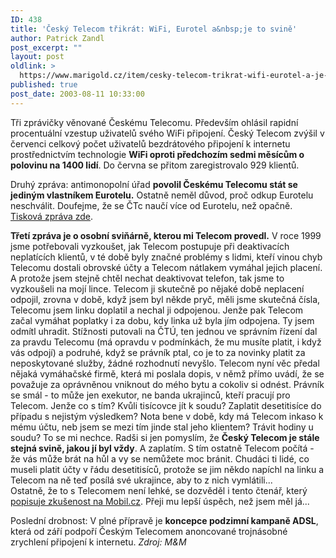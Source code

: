 ```yaml
---
ID: 438
title: 'Český Telecom třikrát: WiFi, Eurotel a&nbsp;je to svině'
author: Patrick Zandl
post_excerpt: ""
layout: post
oldlink: >
  https://www.marigold.cz/item/cesky-telecom-trikrat-wifi-eurotel-a-je-to-svine
published: true
post_date: 2003-08-11 10:33:00
---
```

<p>
Tři zprávičky věnované Českému Telecomu. Především ohlásil rapidní procentuální vzestup uživatelů svého WiFi připojení. Český Telecom zvýšil v červenci celkový počet uživatelů bezdrátového připojení k internetu prostřednictvím technologie <STRONG>WiFi oproti předchozím sedmi měsícům o polovinu na 1400 lidí</STRONG>. Do června se přitom zaregistrovalo 929 klientů. </p>

<p>
Druhý zpráva: antimonopolní úřad <STRONG>povolil Českému Telecomu stát se jediným vlastníkem Eurotelu.</STRONG> Ostatně neměl důvod, proč odkup Eurotelu neschválit. Doufejme, že se ČTc naučí více od Eurotelu, než opačně. <A href="http://www.ceskytelecom.cz/infocentrum/tiskove_centrum/tiskove_zpravy/clanek.php?tz=08082003_1" target=_blank>Tisková zpráva zde</A>.</p>

<p>
<STRONG>Třetí zpráva je o osobní sviňárně, kterou mi Telecom provedl.</STRONG>&#160;V roce 1999 jsme potřebovali vyzkoušet, jak Telecom postupuje při deaktivacích neplatících klientů, v té době byly značné problémy s lidmi, kteří vinou chyb Telecomu dostali obrovské účty a Telecom nátlakem vymáhal jejich placení. A protože jsem stejně chtěl nechat deaktivovat telefon, tak jsme to vyzkoušeli na mojí lince. Telecom ji skutečně po nějaké době neplacení odpojil, zrovna v době, když jsem byl někde pryč, měli jsme skutečná čísla, Telecomu jsem linku doplatil a nechal ji odpojenou. Jenže pak Telecom začal vymáhat poplatky i za dobu, kdy linka už byla jím odpojena. Ty jsem odmítl uhradit. Stížnosti putovali na ČTÚ, ten jednou ve správním řízení dal za pravdu Telecomu (má opravdu v podmínkách, že mu musíte platit, i když vás odpojí) a podruhé, když se právník ptal, co je to za novinky platit za neposkytované služby, žádné rozhodnutí nevyšlo. Telecom nyní věc předal nějaká vymáhačské firmě, která mi poslala dopis, v němž přímo uvádí, že se považuje za oprávněnou vniknout do mého bytu a cokoliv si odnést. Právník se smál - to může jen exekutor, ne banda ukrajinců, kteří pracují pro Telecom. Jenže co s tím? Kvůli tisícovce jít k soudu? Zaplatit desetitisíce do případu s nejistým výsledkem? Nota bene v době, kdy má Telecom inkaso k mému účtu, neb jsem se mezi tím jinde stal jeho klientem? Trávit hodiny u soudu? To se mi nechce. Radši si jen pomyslím, že <STRONG>Český Telecom je stále stejná svině, jakou jí byl vždy</STRONG>. A zaplatím. S tím ostatně Telecom počítá - že vás může brát na hůl a vy se nemůžete moc bránit. Chudáci ti lidé, co museli platit účty v řádu desetitisíců, protože se jim někdo napíchl na linku a Telecom na ně teď posílá své ukrajince, aby to z nich vymlátili...<BR>Ostatně, že to s Telecomem není lehké, se dozvěděl i tento čtenář, který <A href="http://mobil.idnes.cz/publicistika/telecom030810.html" target=_blank>popisuje zkušenost na Mobil.cz</A>. Přeji mu lepší úspěch, než jsem měl já...</p>

<p>
Poslední drobnost: V plné přípravě je <STRONG>koncepce podzimní kampaně ADSL</STRONG>, která od září podpoří Českým Telecomem anoncované trojnásobné zrychlení připojení k internetu. <EM>Zdroj: M&amp;M</EM></p>
